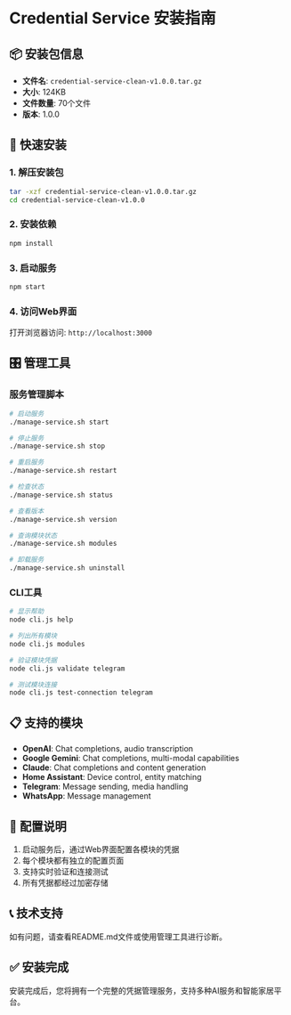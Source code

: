 # Credential Service 安装指南

## 📦 安装包信息

- **文件名**: `credential-service-clean-v1.0.0.tar.gz`
- **大小**: 124KB
- **文件数量**: 70个文件
- **版本**: 1.0.0

## 🚀 快速安装

### 1. 解压安装包
```bash
tar -xzf credential-service-clean-v1.0.0.tar.gz
cd credential-service-clean-v1.0.0
```

### 2. 安装依赖
```bash
npm install
```

### 3. 启动服务
```bash
npm start
```

### 4. 访问Web界面
打开浏览器访问: `http://localhost:3000`

## 🎛️ 管理工具

### 服务管理脚本
```bash
# 启动服务
./manage-service.sh start

# 停止服务
./manage-service.sh stop

# 重启服务
./manage-service.sh restart

# 检查状态
./manage-service.sh status

# 查看版本
./manage-service.sh version

# 查询模块状态
./manage-service.sh modules

# 卸载服务
./manage-service.sh uninstall
```

### CLI工具
```bash
# 显示帮助
node cli.js help

# 列出所有模块
node cli.js modules

# 验证模块凭据
node cli.js validate telegram

# 测试模块连接
node cli.js test-connection telegram
```

## 📋 支持的模块

- **OpenAI**: Chat completions, audio transcription
- **Google Gemini**: Chat completions, multi-modal capabilities  
- **Claude**: Chat completions and content generation
- **Home Assistant**: Device control, entity matching
- **Telegram**: Message sending, media handling
- **WhatsApp**: Message management

## 🔧 配置说明

1. 启动服务后，通过Web界面配置各模块的凭据
2. 每个模块都有独立的配置页面
3. 支持实时验证和连接测试
4. 所有凭据都经过加密存储

## 📞 技术支持

如有问题，请查看README.md文件或使用管理工具进行诊断。

## ✅ 安装完成

安装完成后，您将拥有一个完整的凭据管理服务，支持多种AI服务和智能家居平台。

